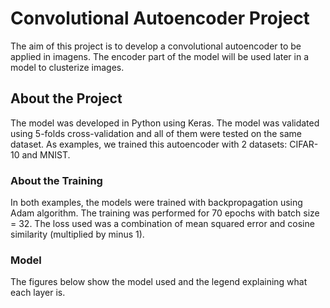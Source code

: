 # Convolutional Autoencoder Project

The aim of this project is to develop a convolutional autoencoder to be applied in imagens.
The encoder part of the model will be used later in a model to clusterize images.

## About the Project

The model was developed in Python using Keras.
The model was validated using 5-folds cross-validation and all of them were tested on the same dataset.
As examples, we trained this autoencoder with 2 datasets: CIFAR-10 and MNIST.

### About the Training
In both examples, the models were trained with backpropagation using Adam  algorithm.
The training was performed for 70 epochs with batch size = 32.
The loss used was a combination of mean squared error and cosine similarity (multiplied by minus 1).


### Model

The figures below show the model used and the legend explaining what each layer is.


